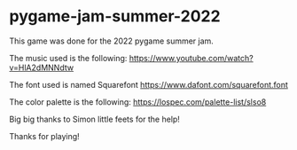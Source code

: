 # pygame-jam-summer-2022

This game was done for the 2022 pygame summer jam.

The music used is the following:
https://www.youtube.com/watch?v=HlA2dMNNdtw

The font used is named Squarefont
https://www.dafont.com/squarefont.font

The color palette is the following:
https://lospec.com/palette-list/slso8

Big big thanks to Simon little feets for the help!

Thanks for playing!